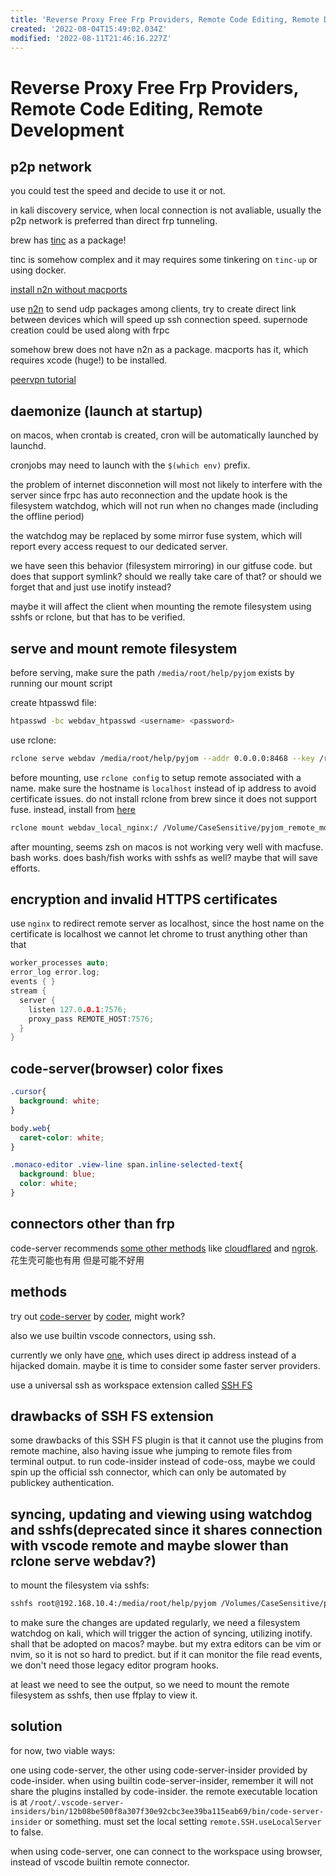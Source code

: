 ```yaml
---
title: 'Reverse Proxy Free Frp Providers, Remote Code Editing, Remote Development'
created: '2022-08-04T15:49:02.034Z'
modified: '2022-08-11T21:46:16.227Z'
---
```


# Reverse Proxy Free Frp Providers, Remote Code Editing, Remote Development

## p2p network

you could test the speed and decide to use it or not.

in kali discovery service, when local connection is not avaliable, usually the p2p network is preferred than direct frp tunneling.

brew has [tinc](https://www.xmodulo.com/how-to-install-and-configure-tinc-vpn.html) as a package!

tinc is somehow complex and it may requires some tinkering on `tinc-up` or using docker.

[install n2n without macports](https://www.jianshu.com/p/559c1e582724)

use [n2n](https://github.com/ntop/n2n) to send udp packages among clients, try to create direct link between devices which will speed up ssh connection speed. supernode creation could be used along with frpc

somehow brew does not have n2n as a package. macports has it, which requires xcode (huge!) to be installed.

[peervpn tutorial](https://peervpn.net/)

## daemonize (launch at startup)

on macos, when crontab is created, cron will be automatically launched by launchd.

cronjobs may need to launch with the `$(which env)` prefix.

the problem of internet disconnetion will most not likely to interfere with the server since frpc has auto reconnection and the update hook is the filesystem watchdog, which will not run when no changes made (including the offline period)

the watchdog may be replaced by some mirror fuse system, which will report every access request to our dedicated server.

we have seen this behavior (filesystem mirroring) in our gitfuse code. but does that support symlink? should we really take care of that? or should we forget that and just use inotify instead?

maybe it will affect the client when mounting the remote filesystem using sshfs or rclone, but that has to be verified.

## serve and mount remote filesystem

before serving, make sure the path `/media/root/help/pyjom` exists by running our mount script

create htpasswd file:

```bash
htpasswd -bc webdav_htpasswd <username> <password>

```

use rclone:

```bash
rclone serve webdav /media/root/help/pyjom --addr 0.0.0.0:8468 --key /root/.local/share/code-server/localhost.key --cert /root/.local/share/code-server/localhost.crt --htpasswd /root/Desktop/works/sync_git_repos/remote_deploys/webdav_htpasswd -L
```

before mounting, use `rclone config` to setup remote associated with a name. make sure the hostname is `localhost` instead of ip address to avoid certificate issues. do not install rclone from brew since it does not support fuse. instead, install from [here](https://rclone.org/downloads/)

```bash
rclone mount webdav_local_nginx:/ /Volume/CaseSensitive/pyjom_remote_mountpoint --ca-cert /Users/jamesbrown/Desktop/works/host_discovery_ssh_local_connect/certificates/localhost.crt
```
after mounting, seems zsh on macos is not working very well with macfuse. bash works. does bash/fish works with sshfs as well? maybe that will save efforts.

## encryption and invalid HTTPS certificates

use `nginx` to redirect remote server as localhost, since the host name on the certificate is localhost we cannot let chrome to trust anything other than that

```c
worker_processes auto;
error_log error.log;
events { }
stream {
  server {
    listen 127.0.0.1:7576;
    proxy_pass REMOTE_HOST:7576;
  }
}
```

## code-server(browser) color fixes

```css
.cursor{
  background: white;
}

body.web{
  caret-color: white;
}

.monaco-editor .view-line span.inline-selected-text{
  background: blue;
  color: white;
}
```

## connectors other than frp

code-server recommends [some other methods](https://coder.com/docs/code-server/latest/guide#external-authentication) like [cloudflared](https://github.com/cloudflare/cloudflared#installing-cloudflared) and [ngrok](https://dashboard.ngrok.com/login). 花生壳可能也有用 但是可能不好用

## methods

try out [code-server](https://github.com/coder/code-server) by [coder](https://coder.com/), might work?

also we use builtin vscode connectors, using ssh.

currently we only have [one](https://www.idonglei.com/free-frp), which uses direct ip address instead of a hijacked domain. maybe it is time to consider some faster server providers.

use a universal ssh as workspace extension called [SSH FS](https://marketplace.visualstudio.com/items?itemName=Kelvin.vscode-sshfs)

## drawbacks of SSH FS extension

some drawbacks of this SSH FS plugin is that it cannot use the plugins from remote machine, also having issue whe jumping to remote files from terminal output. to run code-insider instead of code-oss, maybe we could spin up the official ssh connector, which can only be automated by publickey authentication.

## syncing, updating and viewing using watchdog and sshfs(deprecated since it shares connection with vscode remote and maybe slower than rclone serve webdav?)

to mount the filesystem via sshfs:

```bash
sshfs root@192.168.10.4:/media/root/help/pyjom /Volumes/CaseSensitive/pyjom_remote_mountpoint -o follow_symlinks
```

to make sure the changes are updated regularly, we need a filesystem watchdog on kali, which will trigger the action of syncing, utilizing inotify. shall that be adopted on macos? maybe. but my extra editors can be vim or nvim, so it is not so hard to predict. but if it can monitor the file read events, we don't need those legacy editor program hooks.

at least we need to see the output, so we need to mount the remote filesystem as sshfs, then use ffplay to view it.

## solution

for now, two viable ways:

one using code-server, the other using code-server-insider provided by code-insider. when using builtin code-server-insider, remember it will not share the plugins installed by code-insider. the remote executable location is at `/root/.vscode-server-insiders/bin/12b08be500f8a307f30e92cbc3ee39ba115eab69/bin/code-server-insider` or something. must set the local setting `remote.SSH.useLocalServer` to false.

when using code-server, one can connect to the workspace using browser, instead of vscode builtin remote connector.
